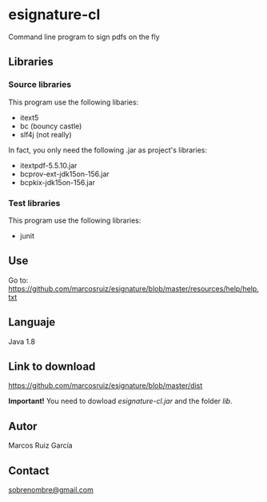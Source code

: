 # esignature-cl

Command line program to sign pdfs on the fly

## Libraries

### Source libraries

This program use the following libaries:

- itext5
- bc (bouncy castle)
- slf4j (not really)

In fact, you only need the following .jar as project's libraries:

- itextpdf-5.5.10.jar
- bcprov-ext-jdk15on-156.jar
- bcpkix-jdk15on-156.jar

### Test libraries

This program use the following libraries:

- junit

## Use

Go to: <https://github.com/marcosruiz/esignature/blob/master/resources/help/help.txt>

## Languaje

Java 1.8

## Link to download

<https://github.com/marcosruiz/esignature/blob/master/dist>

**Important!** You need to dowload *esignature-cl.jar* and the folder *lib*.

## Autor

Marcos Ruiz García

## Contact

sobrenombre@gmail.com

